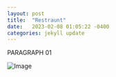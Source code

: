 ```yaml
---
layout: post
title:  "Restraunt"
date:   2023-02-08 01:05:22 -0400
categories: jekyll update
---
```


PARAGRAPH 01

![Image](/images/IMG_20231109_171049.jpg)
